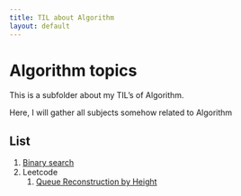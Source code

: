 ```yaml
---
title: TIL about Algorithm 
layout: default
---
```


# Algorithm topics

This is a subfolder about my TIL’s of Algorithm.

Here, I will gather all subjects somehow related to Algorithm

## List

1. [Binary search](binary_search.html)
2. Leetcode
    1. [Queue Reconstruction by Height](leetcode/queue_reconstruction.html)
